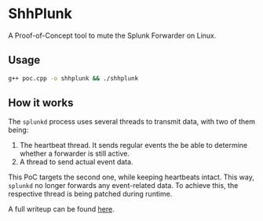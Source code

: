 # ShhPlunk

A Proof-of-Concept tool to mute the Splunk Forwarder on Linux.

## Usage

```bash
g++ poc.cpp -o shhplunk && ./shhplunk
```

## How it works

The `splunkd` process uses several threads to transmit data, with two of them being:

1. The heartbeat thread. It sends regular events the be able to determine whether a forwarder is still active.
2. A thread to send actual event data.

This PoC targets the second one, while keeping heartbeats intact. This way, `splunkd` no longer forwards any event-related data. To achieve this, the respective thread is being patched during runtime.

A full writeup can be found [here](https://bananamafia.dev/post/shhplunk/).